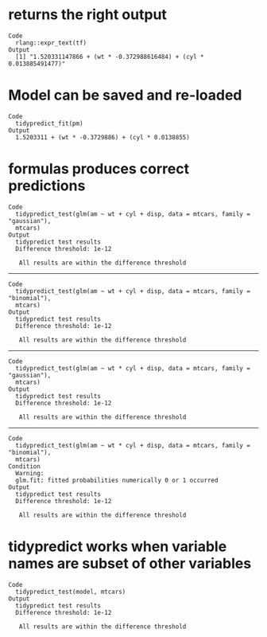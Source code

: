 # returns the right output

    Code
      rlang::expr_text(tf)
    Output
      [1] "1.520331147866 + (wt * -0.372988616484) + (cyl * 0.013885491477)"

# Model can be saved and re-loaded

    Code
      tidypredict_fit(pm)
    Output
      1.5203311 + (wt * -0.3729886) + (cyl * 0.0138855)

# formulas produces correct predictions

    Code
      tidypredict_test(glm(am ~ wt + cyl + disp, data = mtcars, family = "gaussian"),
      mtcars)
    Output
      tidypredict test results
      Difference threshold: 1e-12
      
       All results are within the difference threshold

---

    Code
      tidypredict_test(glm(am ~ wt + cyl + disp, data = mtcars, family = "binomial"),
      mtcars)
    Output
      tidypredict test results
      Difference threshold: 1e-12
      
       All results are within the difference threshold

---

    Code
      tidypredict_test(glm(am ~ wt * cyl + disp, data = mtcars, family = "gaussian"),
      mtcars)
    Output
      tidypredict test results
      Difference threshold: 1e-12
      
       All results are within the difference threshold

---

    Code
      tidypredict_test(glm(am ~ wt * cyl + disp, data = mtcars, family = "binomial"),
      mtcars)
    Condition
      Warning:
      glm.fit: fitted probabilities numerically 0 or 1 occurred
    Output
      tidypredict test results
      Difference threshold: 1e-12
      
       All results are within the difference threshold

# tidypredict works when variable names are subset of other variables

    Code
      tidypredict_test(model, mtcars)
    Output
      tidypredict test results
      Difference threshold: 1e-12
      
       All results are within the difference threshold

